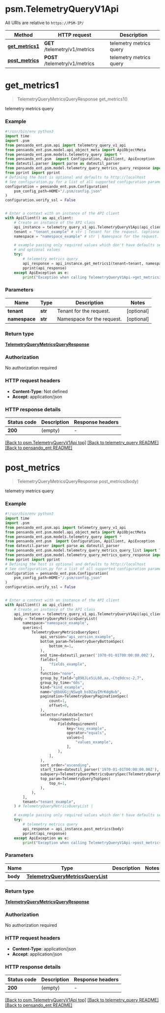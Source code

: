 # psm.TelemetryQueryV1Api

All URIs are relative to `https://PSM-IP/`

Method | HTTP request | Description
------------- | ------------- | -------------
[**get_metrics1**](TelemetryQueryV1Api.md#get_metrics1) | **GET** /telemetry/v1/metrics | telemetry metrics query
[**post_metrics**](TelemetryQueryV1Api.md#post_metrics) | **POST** /telemetry/v1/metrics | telemetry metrics query


# **get_metrics1**
> TelemetryQueryMetricsQueryResponse get_metrics1()

telemetry metrics query

### Example

```python
#!/usr/bin/env python3
import time
import .psm
from pensando_ent.psm.api import telemetry_query_v1_api
from pensando_ent.psm.model.api_object_meta import ApiObjectMeta
from pensando_ent.psm.models.telemetry_query import *
from pensando_ent.psm  import Configuration, ApiClient, ApiException
from dateutil.parser import parse as dateutil_parser
from pensando_ent.psm.model.telemetry_query_metrics_query_response import TelemetryQueryMetricsQueryResponse
from pprint import pprint
# Defining the host is optional and defaults to http://localhost
# See configuration.py for a list of all supported configuration parameters.
configuration = pensando_ent.psm.Configuration(
    psm_config_path=HOME+"/.psm/config.json"
)
configuration.verify_ssl = False


# Enter a context with an instance of the API client
with ApiClient() as api_client:
    # Create an instance of the API class
    api_instance = telemetry_query_v1_api.TelemetryQueryV1Api(api_client)
    tenant = "tenant_example" # str | Tenant for the request. (optional)
    namespace = "namespace_example" # str | Namespace for the request. (optional)

    # example passing only required values which don't have defaults set
    # and optional values
    try:
        # telemetry metrics query
        api_response = api_instance.get_metrics1(tenant=tenant, namespace=namespace)
        pprint(api_response)
    except ApiException as e:
        print("Exception when calling TelemetryQueryV1Api->get_metrics1: %s\n" % e)
```

### Parameters

Name | Type | Description  | Notes
------------- | ------------- | ------------- | -------------
 **tenant** | **str**| Tenant for the request. | [optional]
 **namespace** | **str**| Namespace for the request. | [optional]

### Return type

[**TelemetryQueryMetricsQueryResponse**](TelemetryQueryMetricsQueryResponse.md)

### Authorization

No authorization required

### HTTP request headers

 - **Content-Type**: Not defined
 - **Accept**: application/json

### HTTP response details
| Status code | Description | Response headers |
|-------------|-------------|------------------|
**200** | (empty) |  -  |

[[Back to psm.TelemetryQueryV1Api top]](#psm.TelemetryQueryV1Api) [[Back to telemetry_query README]](../psm/docs/telemetry_query/README.md) [[Back to pensando_ent README]](../README.md)

# **post_metrics**
> TelemetryQueryMetricsQueryResponse post_metrics(body)

telemetry metrics query

### Example

```python
#!/usr/bin/env python3
import time
import .psm
from pensando_ent.psm.api import telemetry_query_v1_api
from pensando_ent.psm.model.api_object_meta import ApiObjectMeta
from pensando_ent.psm.models.telemetry_query import *
from pensando_ent.psm  import Configuration, ApiClient, ApiException
from dateutil.parser import parse as dateutil_parser
from pensando_ent.psm.model.telemetry_query_metrics_query_list import TelemetryQueryMetricsQueryList
from pensando_ent.psm.model.telemetry_query_metrics_query_response import TelemetryQueryMetricsQueryResponse
from pprint import pprint
# Defining the host is optional and defaults to http://localhost
# See configuration.py for a list of all supported configuration parameters.
configuration = pensando_ent.psm.Configuration(
    psm_config_path=HOME+"/.psm/config.json"
)
configuration.verify_ssl = False


# Enter a context with an instance of the API client
with ApiClient() as api_client:
    # Create an instance of the API class
    api_instance = telemetry_query_v1_api.TelemetryQueryV1Api(api_client)
    body = TelemetryQueryMetricsQueryList(
        namespace="namespace_example",
        queries=[
            TelemetryQueryMetricsQuerySpec(
                api_version="api_version_example",
                bottom_param=TelemetryQueryBottomSpec(
                    bottom_n=1,
                ),
                end_time=dateutil_parser('1970-01-01T00:00:00.00Z'),
                fields=[
                    "fields_example",
                ],
                function="none",
                group_by_field="gB98JLe5iL60,aa,-Ctq9dcsc-2,7",
                group_by_time="60s",
                kind="kind_example",
                name="g6bUUGjjNSwg0_bs9ZayIMrKdgNvb",
                pagination=TelemetryQueryPaginationSpec(
                    count=1,
                    offset=0,
                ),
                selector=FieldsSelector(
                    requirements=[
                        FieldsRequirement(
                            key="key_example",
                            operator="equals",
                            values=[
                                "values_example",
                            ],
                        ),
                    ],
                ),
                sort_order="ascending",
                start_time=dateutil_parser('1970-01-01T00:00:00.00Z'),
                subquery=TelemetryQueryMetricsQuerySpec(TelemetryQueryMetricsQuerySpec),
                top_param=TelemetryQueryTopSpec(
                    top_n=1,
                ),
            ),
        ],
        tenant="tenant_example",
    ) # TelemetryQueryMetricsQueryList | 

    # example passing only required values which don't have defaults set
    try:
        # telemetry metrics query
        api_response = api_instance.post_metrics(body)
        pprint(api_response)
    except ApiException as e:
        print("Exception when calling TelemetryQueryV1Api->post_metrics: %s\n" % e)
```

### Parameters

Name | Type | Description  | Notes
------------- | ------------- | ------------- | -------------
 **body** | [**TelemetryQueryMetricsQueryList**](TelemetryQueryMetricsQueryList.md)|  |

### Return type

[**TelemetryQueryMetricsQueryResponse**](TelemetryQueryMetricsQueryResponse.md)

### Authorization

No authorization required

### HTTP request headers

 - **Content-Type**: application/json
 - **Accept**: application/json

### HTTP response details
| Status code | Description | Response headers |
|-------------|-------------|------------------|
**200** | (empty) |  -  |

[[Back to psm.TelemetryQueryV1Api top]](#psm.TelemetryQueryV1Api) [[Back to telemetry_query README]](../psm/docs/telemetry_query/README.md) [[Back to pensando_ent README]](../README.md)

